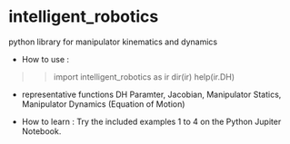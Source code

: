 # intelligent_robotics
python library for manipulator kinematics and dynamics

- How to use : 
>> import intelligent_robotics as ir
>> dir(ir)
>> help(ir.DH)

- representative functions 
DH Paramter, Jacobian, Manipulator Statics, Manipulator Dynamics (Equation of Motion)

- How to learn :
Try the included examples 1 to 4 on the Python Jupiter Notebook.
